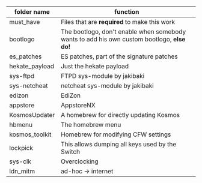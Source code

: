 folder name | function
------------|-----------
must_have | Files that are **required** to make this work
bootlogo | The bootlogo, don't enable when somebody wants to add his own custom bootlogo, **else do!**
es_patches | ES patches, part of the signature patches
hekate_payload | Just the hekate payload
sys-ftpd | FTPD sys-module by jakibaki
sys-netcheat | netcheat sys-module by jakibaki
edizon | EdiZon
appstore | AppstoreNX
KosmosUpdater | A homebrew for directly updating Kosmos
hbmenu | The homebrew menu
kosmos_toolkit | Homebrew for modifying CFW settings
lockpick | This allows dumping all keys used by the Switch
sys-clk | Overclocking
ldn_mitm | ad-hoc -> internet